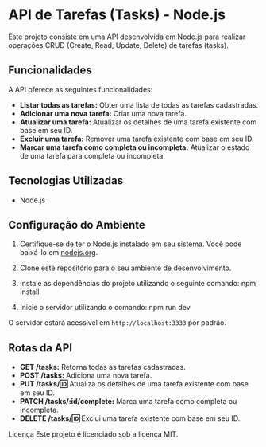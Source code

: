 # API de Tarefas (Tasks) - Node.js

Este projeto consiste em uma API desenvolvida em Node.js para realizar operações CRUD (Create, Read, Update, Delete) de tarefas (tasks).

## Funcionalidades

A API oferece as seguintes funcionalidades:

- **Listar todas as tarefas:** Obter uma lista de todas as tarefas cadastradas.
- **Adicionar uma nova tarefa:** Criar uma nova tarefa.
- **Atualizar uma tarefa:** Atualizar os detalhes de uma tarefa existente com base em seu ID.
- **Excluir uma tarefa:** Remover uma tarefa existente com base em seu ID.
- **Marcar uma tarefa como completa ou incompleta:** Atualizar o estado de uma tarefa para completa ou incompleta.

## Tecnologias Utilizadas

- Node.js

## Configuração do Ambiente

1. Certifique-se de ter o Node.js instalado em seu sistema. Você pode baixá-lo em [nodejs.org](https://nodejs.org/).

2. Clone este repositório para o seu ambiente de desenvolvimento.

3. Instale as dependências do projeto utilizando o seguinte comando:
   npm install

4. Inicie o servidor utilizando o comando:
   npm run dev

O servidor estará acessível em `http://localhost:3333` por padrão.

## Rotas da API

- **GET /tasks:** Retorna todas as tarefas cadastradas.
- **POST /tasks:** Adiciona uma nova tarefa.
- **PUT /tasks/:id:** Atualiza os detalhes de uma tarefa existente com base em seu ID.
- **PATCH /tasks/:id/complete:** Marca uma tarefa como completa ou incompleta.
- **DELETE /tasks/:id:** Exclui uma tarefa existente com base em seu ID.

Licença
Este projeto é licenciado sob a licença MIT.
